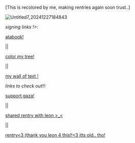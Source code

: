 [This is recolored by me, making rentries again soon trust..]

![Untitled7_20241227184843](https://github.com/user-attachments/assets/5b921983-c920-440b-a9a5-2ee6a922818d)








*signing links !>*:

 [atabook!](https://callmeyourangel.atabook.org/)
 
|| 

[color my tree!](https://colormytree.me/2024/01JEB5ERZQF90G9505BHQZKS9S)

||

[my wall of text !](https://walloftext.co/gay-men-at-your-area)

*links to check out!!\:*

[support gaza!](https://rentry.co/hearts4gaza)

||

[shared rentry with leon >_<](https://rentry.co/sharedbetweengays)

||

[rentry<3 (thank you leon 4 this!!<3 itts old.. tho!](https://rentry.co/kai-angel)
